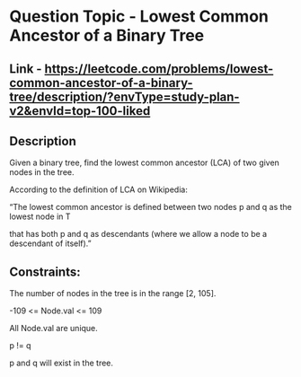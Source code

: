 # Question Topic - Lowest Common Ancestor of a Binary Tree

## Link - https://leetcode.com/problems/lowest-common-ancestor-of-a-binary-tree/description/?envType=study-plan-v2&envId=top-100-liked


## Description

Given a binary tree, find the lowest common ancestor (LCA) of two given nodes in the tree.

According to the definition of LCA on Wikipedia: 

“The lowest common ancestor is defined between two nodes p and q as the lowest node in T 

that has both p and q as descendants (where we allow a node to be a descendant of itself).”

## Constraints:

The number of nodes in the tree is in the range [2, 105].

-109 <= Node.val <= 109

All Node.val are unique.

p != q

p and q will exist in the tree.
